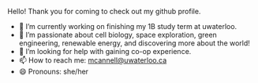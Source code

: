 Hello! Thank you for coming to check out my github profile.

- 🔭 I’m currently working on finishing my 1B study term at uwaterloo.
- 🌱 I’m passionate about cell biology, space exploration, green engineering, renewable energy, and discovering more about the world!
- 🤔 I’m looking for help with gaining co-op experience.
- 📫 How to reach me: mcannell@uwaterloo.ca
- 😄 Pronouns: she/her

